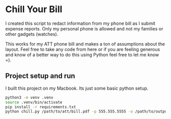 # Chill Your Bill

I created this script to redact information from my phone
bill as I submit expense reports. Only my personal phone
is allowed and not my families or other gadgets (watches).

This works for my ATT phone bill and makes a ton of assumptions
about the layout. Feel free to take any code from here or if 
you are feeling generous and know of a better way to do this
using Python feel free to let me know =).

## Project setup and run
I built this project on my Macbook. Its just some basic python setup.

```sh
python3 -m venv .venv
source .venv/bin/activate
pip install -r requirements.txt
python chill.py /path/to/att/bill.pdf -p 555.555.5555 -o /path/to/output.pdf
```
